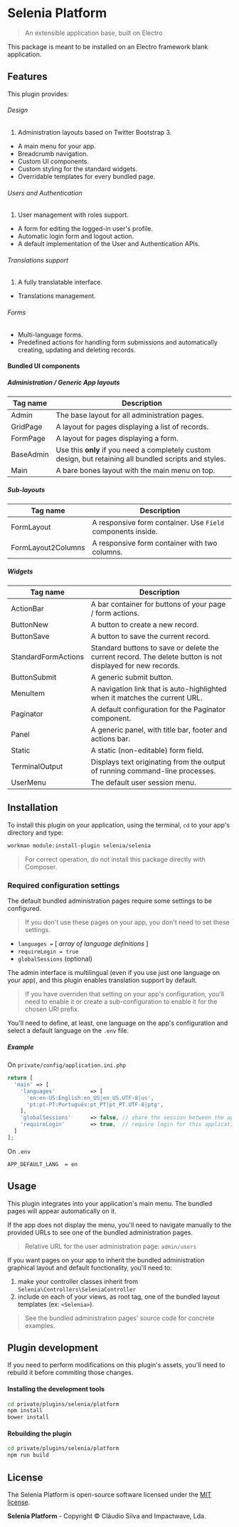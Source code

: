# Selenia Platform

> An extensible application base, built on Electro

This package is meant to be installed on an Electro framework blank application.

## Features

This plugin provides:

###### Design

1. Administration layouts based on Twitter Bootstrap 3.
* A main menu for your app.
* Breadcrumb navigation.
* Custom UI components.
* Custom styling for the standard widgets.
* Overridable templates for every bundled page.

###### Users and Authentication

1. User management with roles support.
* A form for editing the logged-in user's profile.
* Automatic login form and logout action.
* A default implementation of the User and Authentication APIs.

###### Translations support

1. A fully translatable interface.
* Translations management.

###### Forms

* Multi-language forms.
* Predefined actions for handling form submissions and automatically creating, updating and deleting records.

#### Bundled UI components

##### Administration / Generic App layouts

Tag name  | Description
----------|------------
Admin     | The base layout for all administration pages.
GridPage  | A layout for pages displaying a list of records.
FormPage  | A layout for pages displaying a form.
BaseAdmin | Use this **only** if you need a completely custom design, but retaining all bundled scripts and styles.
Main      | A bare bones layout with the main menu on top.

##### Sub-layouts

Tag name           | Description
-------------------|------------
FormLayout         | A responsive form container. Use `Field` components inside.
FormLayout2Columns | A responsive form container with two columns.

##### Widgets

Tag name           | Description
-------------------|------------
ActionBar          | A bar container for buttons of your page / form actions.
ButtonNew          | A button to create a new record.
ButtonSave         | A button to save the current record.
StandardFormActions  | Standard buttons to save or delete the current record. The delete button is not displayed for new records.
ButtonSubmit       | A generic submit button.
MenuItem           | A navigation link that is auto-highlighted when it matches the current URL.
Paginator          | A default configuration for the Paginator component.
Panel              | A generic panel, with title bar, footer and actions bar.
Static             | A static (non-editable) form field.
TerminalOutput     | Displays text originating from the output of running command-line processes.
UserMenu           | The default user session menu.

## Installation

To install this plugin on your application, using the terminal, `cd` to your app's directory and type:

```bash
workman module:install-plugin selenia/selenia
```

> For correct operation, do not install this package directly with Composer.

### Required configuration settings

The default bundled administration pages require some settings to be configured.

> If you don't use these pages on your app, you don't need to set these settings.

* `languages =` [ *array of language definitions* ]
* `requireLogin = true`
* `globalSessions` (optional)

The admin interface is multilingual (even if you use just one language on your app), and this plugin enables translation support by default.

> If you have overriden that setting on your app's configuration, you'll need to enable it or create a sub-configuration to enable it for the chosen URI prefix.

You'll need to define, at least, one language on the app's configuration and select a default language on the  `.env` file.

##### Example

On `private/config/application.ini.php`

```php
return [
  'main' => [
    'languages'           => [
      'en:en-US:English:en_US|en_US.UTF-8|us',
      'pt:pt-PT:Português:pt_PT|pt_PT.UTF-8|ptg',
    ],
    'globalSessions'      => false, // share the session between the application and its sub-applications?
    'requireLogin'        => true,  // require login for this application?
  ]
];
```

On `.env`

```
APP_DEFAULT_LANG  = en
```

## Usage

This plugin integrates into your application's main menu. The bundled pages will appear automatically on it.

If the app does not display the menu, you'll need to navigate manually to the provided URLs to see one of the bundled administration pages.

> Relative URL for the user administration page: `admin/users`

If you want pages on your app to inherit the bundled administration graphical layout and default functionality, you'll need to:

1. make your controller classes inherit from `Selenia\Controllers\SeleniaController`
2. include on each of your views, as root tag, one of the bundled layout templates (ex: `<Selenia>`).

> See the bundled administration pages' source code for concrete examples.

## Plugin development

If you need to perform modifications on this plugin's assets, you'll need to rebuild it before commiting those changes.

#### Installing the development tools

```bash
cd private/plugins/selenia/platform
npm install
bower install
```

#### Rebuilding the plugin

```bash
cd private/plugins/selenia/platform
npm run build
```

## License

The Selenia Platform is open-source software licensed under the [MIT license](http://opensource.org/licenses/MIT).

**Selenia Platform** - Copyright &copy; Cláudio Silva and Impactwave, Lda.
